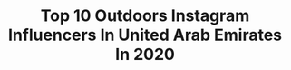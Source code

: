 ---
title: Top 10 Outdoors Instagram Influencers In United Arab Emirates In 2020
description: >-
  Find top outdoors Instagram influencers in United Arab Emirates in 2020. Most popular hashtags: #outdoors #burjalarab #happy #lifestyle.
platform: Instagram
profiles:
  - username: "lenaluneva_dxb"
    fullname: >-
      𝐿𝑒𝓃𝒶 𝐿𝓊𝓃𝑒𝓋𝒶
    location: "United Arab Emirates"
    followers: 77528
    engagement: 195
    commentsToLikes: 0.094442
    id: ck6u0g8ivfimt0j7184dhbs3n
    verified: false
    hashtags: "#dubaimodel, #sheinhaul, #burjalarab, #sunsetlover"
  - username: "measlychocolate"
    fullname: >-
      PATTY | DUBAI BLOGGER
    location: "United Arab Emirates"
    followers: 26332
    engagement: 210
    commentsToLikes: 0.147198
    id: ck134ulwfy9hn0i19vg6lliup
    verified: false
    hashtags: "#rainbowcolors, #indoorshooting, #beachtowel, #colorvibes"
  - username: "lauravilp"
    fullname: >-
      𝕃𝕒𝕦𝕣𝕒 𝕍𝕚𝕝𝕡𝕡𝕦𝕝𝕒
    location: "United Arab Emirates"
    followers: 9403
    engagement: 442
    commentsToLikes: 0.069611
    id: ck8t3v5em4m3n0j78mfvuukcg
    verified: false
    hashtags: "#breakfast, #covid19, #redswimsuit, #poolday"
  - username: "withyouiwander"
    fullname: >-
      Jᴀɴᴀ & Nᴏᴜʀ | Travel Couple
    location: "United Arab Emirates"
    followers: 6899
    engagement: 1277
    commentsToLikes: 0.189582
    id: ck5bx8y07n8nr0i11iu8gmoeg
    verified: false
    hashtags: "#simplyadventure, #hotelview, #newcairo, #modernnomad"
  - username: "lina_mjz"
    fullname: >-
      Lina Mihjazi | لينا محجازي
    location: "United Arab Emirates"
    followers: 26498
    engagement: 351
    commentsToLikes: 0.039809
    id: ck5q9i5y0b8fd0i11qm56xxv5
    verified: false
    hashtags: "#bourjoisxbambah, #thinkpositive, #improve, #wakeupandmakeup"
  - username: "mimiraadstyle"
    fullname: >-
      Mimi Raad
    location: "United Arab Emirates"
    followers: 49987
    engagement: 109
    commentsToLikes: 0.043560
    id: ck0w0s99ofsbs0i19n10b9ogy
    verified: false
    hashtags: "#memories, #badhairday, #loneliness, #hair"
  - username: "dubaibikerboys"
    fullname: >-
      HISH
    location: "United Arab Emirates"
    followers: 54742
    engagement: 138
    commentsToLikes: 0.072495
    id: ck8tbehznvc660j78asystc9v
    verified: false
    hashtags: "#kawasaki, #homedelivery, #dbb, #bikewash"
  - username: "walidphotoz"
    fullname: >-
      Walid Ahmad | Photographer
    location: "United Arab Emirates"
    followers: 12731
    engagement: 126
    commentsToLikes: 0.065421
    id: ck14i20k4d8uw0i19ydhxgnph
    verified: false
    hashtags: "#affinityphoto, #visitbrussels, #mavicpro2, #2017"
  - username: "gargashmercedesbenz"
    fullname: >-
      Gargash Mercedes-Benz
    location: "United Arab Emirates"
    followers: 35519
    engagement: 80
    commentsToLikes: 0.017741
    id: ck5q4lw1xphhn0i11ku9bd9te
    verified: true
    hashtags: "#power, #interiors, #ramadanoffers, #virtualshowroom"
  - username: "adnan_a_khan"
    fullname: >-
      Adnan Khan
    location: "United Arab Emirates"
    followers: 295195
    engagement: 1395
    commentsToLikes: 0.018317
    id: ck14kwe08rngz0i19c0ayyjxf
    verified: false
    hashtags: "#goodtimes, #coronavirus, #speaker, #award"
---